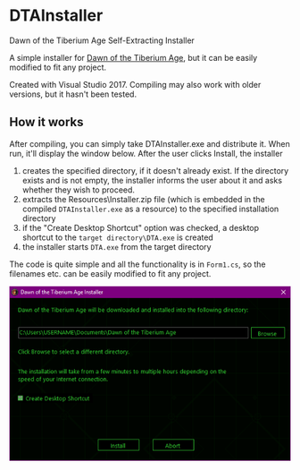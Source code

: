 # DTAInstaller
Dawn of the Tiberium Age Self-Extracting Installer

A simple installer for [Dawn of the Tiberium Age](http://www.moddb.com/mods/the-dawn-of-the-tiberium-age), but it can be easily modified to fit any project.

Created with Visual Studio 2017. Compiling may also work with older versions, but it hasn't been tested.

How it works
------------

After compiling, you can simply take DTAInstaller.exe and distribute it. When run, it'll display the window below. After the user clicks Install, the installer

1. creates the specified directory, if it doesn't already exist. If the directory exists and is not empty, the installer informs the user about it and asks whether they wish to proceed.
2. extracts the Resources\Installer.zip file (which is embedded in the compiled `DTAInstaller.exe` as a resource) to the specified installation directory
3. if the "Create Desktop Shortcut" option was checked, a desktop shortcut to the `target directory\DTA.exe` is created
4. the installer starts `DTA.exe` from the target directory

The code is quite simple and all the functionality is in `Form1.cs`, so the filenames etc. can be easily modified to fit any project.

![Screenshot](screenshot.png?raw=true "DTA Installer")

